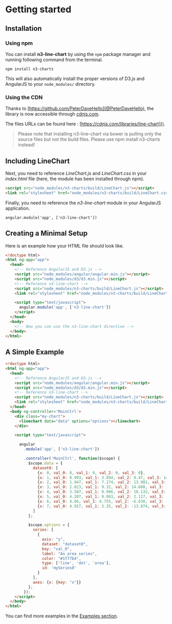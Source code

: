 # Getting started

## Installation

### Using npm

You can install **n3-line-chart** by using the `npm` package manager and running following command from the terminal.

`npm install n3-charts`

This will also automatically install the proper versions of D3.js and AngularJS to your `node_modules/` directory.

### Using the CDN
Thanks to [https://github.com/PeterDaveHello](@PeterDaveHello), the library is now accessible through [cdnjs.com](cdnjs.com).

The files URLs can be found here : [https://cdnjs.com/libraries/line-chart]().

> Please note that installing n3-line-chart via bower is pulling only the source files but not the build files. Please use npm install n3-charts instead!

## Including LineChart

Next, you need to reference *LineChart.js* and *LineChart.css* in your *index.html* file (here, the module has been installed through npm).

```html
<script src="node_modules/n3-charts/build/LineChart.js"></script>
<link rel="stylesheet" href="node_modules/n3-charts/build/LineChart.css">
```

Finally, you need to reference the *n3-line-chart* module in your AngularJS application.

`angular.module('app', ['n3-line-chart'])`

## Creating a Minimal Setup

Here is an example how your HTML file should look like.

```html
<!doctype html>
<html ng-app="app">
  <head>
    <!-- Reference AngularJS and D3.js -->
    <script src="node_modules/angular/angular.min.js"></script>
    <script src="node_modules/d3/d3.min.js"></script>
    <!-- Reference n3-line-chart -->
    <script src="node_modules/n3-charts/build/LineChart.js"></script>
    <link rel="stylesheet" href="node_modules/n3-charts/build/LineChart.css">

    <script type="text/javascript">
      angular.module('app', ['n3-line-chart'])
    </script>
  </head>
  <body>
    <!-- Now you can use the n3-line-chart directive -->
  </body>
</html>
```

## A Simple Example

```html
<!doctype html>
<html ng-app="app">
  <head>
    <!-- Reference AngularJS and D3.js -->
    <script src="node_modules/angular/angular.min.js"></script>
    <script src="node_modules/d3/d3.min.js"></script>
    <!-- Reference n3-line-chart -->
    <script src="node_modules/n3-charts/build/LineChart.js"></script>
    <link rel="stylesheet" href="node_modules/n3-charts/build/LineChart.css">
  </head>
  <body ng-controller='MainCtrl'>
    <div class="my-chart">
      <linechart data="data" options="options"></linechart>
    </div>

    <script type="text/javascript">

      angular
        .module('app', ['n3-line-chart'])

        .controller('MainCtrl', function($scope) {
          $scope.data = {
            dataset0: [
              {x: 0, val_0: 0, val_1: 0, val_2: 0, val_3: 0},
              {x: 1, val_0: 0.993, val_1: 3.894, val_2: 8.47, val_3: 14.347},
              {x: 2, val_0: 1.947, val_1: 7.174, val_2: 13.981, val_3: 19.991},
              {x: 3, val_0: 2.823, val_1: 9.32, val_2: 14.608, val_3: 13.509},
              {x: 4, val_0: 3.587, val_1: 9.996, val_2: 10.132, val_3: -1.167},
              {x: 5, val_0: 4.207, val_1: 9.093, val_2: 2.117, val_3: -15.136},
              {x: 6, val_0: 4.66, val_1: 6.755, val_2: -6.638, val_3: -19.923},
              {x: 7, val_0: 4.927, val_1: 3.35, val_2: -13.074, val_3: -12.625}
            ]
          };

          $scope.options = {
            series: [
              {
                axis: "y",
                dataset: "dataset0",
                key: "val_0",
                label: "An area series",
                color: "#1f77b4",
                type: ['line', 'dot', 'area'],
                id: 'mySeries0'
              }
            ],
            axes: {x: {key: "x"}}
          };
        });
    </script>
  </body>
</html>
```

You can find more examples in the [Examples section](http://n3-charts.github.io/line-chart/#/examples).
